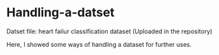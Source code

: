 # Handling-a-datset

Datset file: heart failur classification dataset (Uploaded in the repository)

Here, I showed some ways of handling a dataset for further uses.
